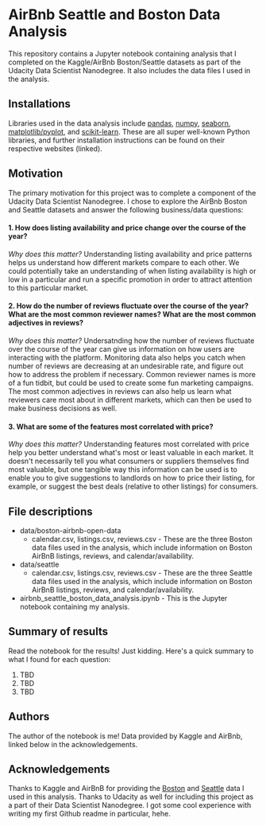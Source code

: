 # AirBnb Seattle and Boston Data Analysis

This repository contains a Jupyter notebook containing analysis that I completed on the Kaggle/AirBnb Boston/Seattle datasets as part of the Udacity Data Scientist Nanodegree. It also includes the data files I used in the analysis.

## Installations 
Libraries used in the data analysis include [pandas](https://pandas.pydata.org/), [numpy](http://www.numpy.org/), [seaborn](https://seaborn.pydata.org/), [matplotlib/pyplot](https://matplotlib.org/api/pyplot_api.html), and [scikit-learn](https://scikit-learn.org/stable/). These are all super well-known Python libraries, and further installation instructions can be found on their respective websites (linked).

## Motivation
The primary motivation for this project was to complete a component of the Udacity Data Scientist Nanodegree. I chose to explore the AirBnb Boston and Seattle datasets and answer the following business/data questions:

#### 1. How does listing availability and price change over the course of the year?

*Why does this matter?* Understanding listing availability and price patterns helps us understand how different markets compare to each other. We could potentially take an understanding of when listing availability is high or low in a particular and run a specific promotion in order to attract attention to this particular market. 

#### 2. How do the number of reviews fluctuate over the course of the year? What are the most common reviewer names? What are the most common adjectives in reviews?

*Why does this matter?* Undersatnding how the number of reviews fluctuate over the course of the year can give us information on how users are interacting with the platform. Monitoring data also helps you catch when number of reviews are decreasing at an undesirable rate, and figure out how to address the problem if necessary. Common reviewer names is more of a fun tidbit, but could be used to create some fun marketing campaigns. The most common adjectives in reviews can also help us learn what reviewers care most about in different markets, which can then be used to make business decisions as well. 

#### 3. What are some of the features most correlated with price?

*Why does this matter?* Understanding features most correlated with price help you better understand what's most or least valuable in each market. It doesn't necessarily tell you what consumers or suppliers themselves find most valuable, but one tangible way this information can be used is to enable you to give suggestions to landlords on how to price their listing, for example, or suggest the best deals (relative to other listings) for consumers.

## File descriptions
- data/boston-airbnb-open-data
  - calendar.csv, listings.csv, reviews.csv - These are the three Boston data files used in the analysis, which include information on Boston AirBnB listings, reviews, and calendar/availability.
- data/seattle
  - calendar.csv, listings.csv, reviews.csv - These are the three Seattle data files used in the analysis, which include information on Boston AirBnB listings, reviews, and calendar/availability.
- airbnb_seattle_boston_data_analysis.ipynb - This is the Jupyter notebook containing my analysis.

## Summary of results
Read the notebook for the results! Just kidding. Here's a quick summary to what I found for each question:

1. TBD
2. TBD
3. TBD

## Authors
The author of the notebook is me! Data provided by Kaggle and AirBnb, linked below in the acknowledgements.

## Acknowledgements
Thanks to Kaggle and AirBnB for providing the [Boston](https://www.kaggle.com/airbnb/boston) and [Seattle](https://www.kaggle.com/airbnb/seattle) data I used in this analysis. Thanks to Udacity as well for including this project as a part of their Data Scientist Nanodegree. I got some cool experience with writing my first Github readme in particular, hehe.

